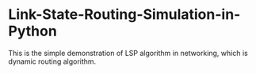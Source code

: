 # Link-State-Routing-Simulation-in-Python
This is the simple demonstration of LSP algorithm in networking, which is dynamic routing algorithm.
